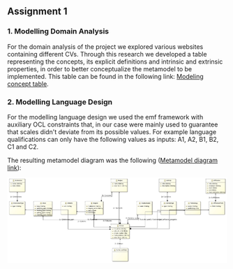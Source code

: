 ## Assignment 1

### 1. Modelling Domain Analysis

For the domain analysis of the project we explored various websites containing different CVs. Through this research we developed a table representing the concepts, its explicit definitions and intrinsic and extrinsic properties, in order to better conceptualize the metamodel to be implemented.
This table can be found in the following link: [Modeling concept table](/Assignment/docs/MDA.pdf).

### 2. Modelling Language Design 

For the modelling language design we used the emf framework with auxiliary OCL constraints that, in our case were mainly used to guarantee that scales didn't deviate from its possible values. 
For example language qualifications can only have the following values as inputs: A1, A2, B1, B2, C1 and C2.

The resulting metamodel diagram was the following ([Metamodel diagram link](/Assignment/docs/Metamodel.jpg)):

![Metamodel diagram](/Assignment/docs/Metamodel.jpg)

